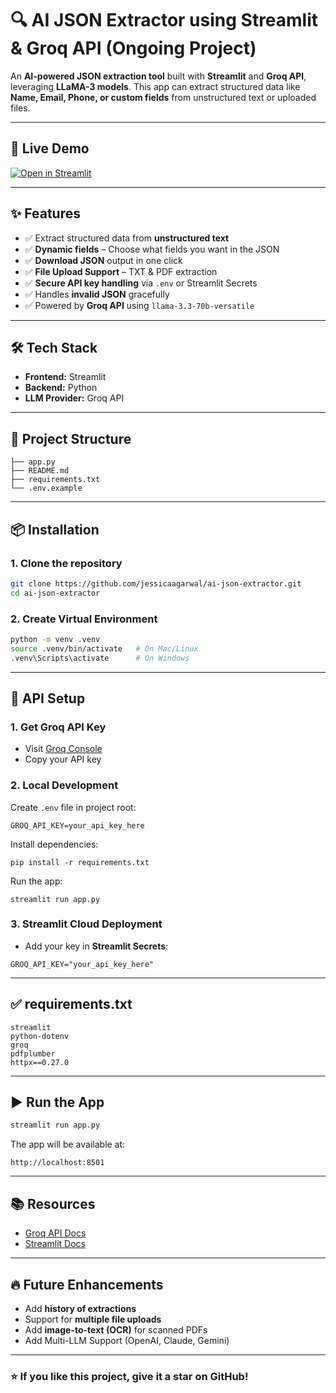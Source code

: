 # 🔍 AI JSON Extractor using Streamlit & Groq API (Ongoing Project)

An **AI-powered JSON extraction tool** built with **Streamlit** and **Groq API**, leveraging **LLaMA-3 models**. This app can extract structured data like **Name, Email, Phone, or custom fields** from unstructured text or uploaded files.

---

## 🚀 Live Demo
[![Open in Streamlit](https://static.streamlit.io/badges/streamlit_badge_black_white.svg)](https://ai-json-extractor-jesstesting.streamlit.app/)

---

## ✨ Features  
- ✅ Extract structured data from **unstructured text**
- ✅ **Dynamic fields** – Choose what fields you want in the JSON
- ✅ **Download JSON** output in one click 
- ✅ **File Upload Support** – TXT & PDF extraction 
- ✅ **Secure API key handling** via `.env` or Streamlit Secrets 
- ✅ Handles **invalid JSON** gracefully  
- ✅ Powered by **Groq API** using `llama-3.3-70b-versatile`

---

## 🛠 Tech Stack
- **Frontend:** Streamlit
- **Backend:** Python
- **LLM Provider:** Groq API

---

## 📂 Project Structure
```
├── app.py
├── README.md
├── requirements.txt
└── .env.example
```

---

## 📦 Installation

### 1. Clone the repository
```bash
git clone https://github.com/jessicaagarwal/ai-json-extractor.git
cd ai-json-extractor
```

### 2. Create Virtual Environment
```bash
python -m venv .venv
source .venv/bin/activate   # On Mac/Linux
.venv\Scripts\activate      # On Windows
```

---


## 🔑 API Setup

### 1. Get Groq API Key
- Visit [Groq Console](https://console.groq.com/keys)
- Copy your API key

### 2. Local Development
Create `.env` file in project root:
```
GROQ_API_KEY=your_api_key_here
```

Install dependencies:
```
pip install -r requirements.txt
```

Run the app:
```
streamlit run app.py
```

### 3. Streamlit Cloud Deployment
- Add your key in **Streamlit Secrets**:
```
GROQ_API_KEY="your_api_key_here"
```

---


## ✅ requirements.txt
```
streamlit
python-dotenv
groq
pdfplumber
httpx==0.27.0
```

---

## ▶️ Run the App
```bash
streamlit run app.py
```

The app will be available at:
```
http://localhost:8501
```

---

## 📚 Resources
- [Groq API Docs](https://console.groq.com/docs)
- [Streamlit Docs](https://docs.streamlit.io)

---

## 🔥 Future Enhancements
- Add **history of extractions**
- Support for **multiple file uploads**
- Add **image-to-text (OCR)** for scanned PDFs
- Add Multi-LLM Support (OpenAI, Claude, Gemini)

---

### ⭐ If you like this project, give it a star on GitHub!
